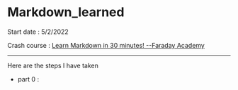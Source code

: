 # Markdown_learned
Start date : 5/2/2022

Crash course : [Learn Markdown in 30 minutes! --Faraday Academy](https://www.youtube.com/watch?v=bTVIMt3XllM&ab_channel=FaradayAcademy)

------------

Here are the steps I have taken

+ part 0 :
